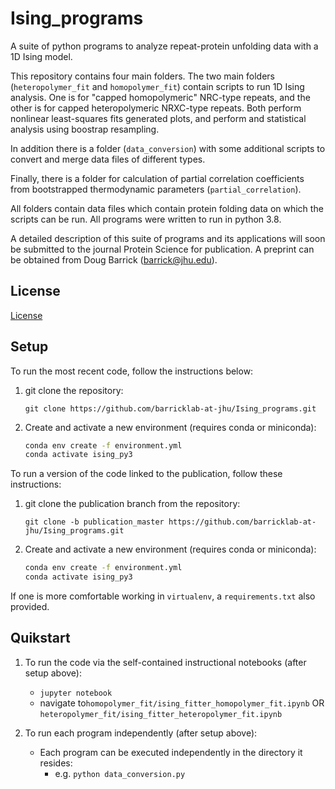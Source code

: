 # Ising_programs

A suite of python programs to analyze repeat-protein unfolding data with a 1D Ising model.

This repository contains four main folders. The two main folders (```heteropolymer_fit``` and ```homopolymer_fit```) contain scripts to run 1D Ising analysis.
One is for "capped homopolymeric" NRC-type repeats, and the other is for capped heteropolymeric NRXC-type repeats.
Both perform nonlinear least-squares fits generated plots, and perform and statistical analysis using boostrap resampling.

In addition there is a folder (```data_conversion```) with some additional scripts to convert and merge data files of different types.

Finally, there is a folder for calculation of partial correlation coefficients from bootstrapped thermodynamic parameters (```partial_correlation```).

All folders contain data files which contain protein folding data on which the scripts can be run.  All programs were written to run in python 3.8.

A detailed description of this suite of programs and its applications will soon be submitted to the journal Protein Science
for publication.  A preprint can be obtained from Doug Barrick (barrick@jhu.edu).

## License
[License](LICENSE.txt)

## Setup
To run the most recent code, follow the instructions below:
1. git clone the repository:

    ```git clone https://github.com/barricklab-at-jhu/Ising_programs.git```
  
2. Create and activate a new environment (requires conda or miniconda):
    ```bash
    conda env create -f environment.yml
    conda activate ising_py3
    ```
   
To run a version of the code linked to the publication, <insert protein science link> follow these instructions:
1. git clone the publication branch from the repository:

    ```git clone -b publication_master https://github.com/barricklab-at-jhu/Ising_programs.git```
  
2. Create and activate a new environment (requires conda or miniconda):
    ```bash
    conda env create -f environment.yml
    conda activate ising_py3
    ```

If one is more comfortable working in ```virtualenv```, a ```requirements.txt``` also provided.

## Quikstart
1. To run the code via the self-contained instructional notebooks (after setup above):
   * ```jupyter notebook```
   * navigate to```homopolymer_fit/ising_fitter_homopolymer_fit.ipynb``` OR ```heteropolymer_fit/ising_fitter_heteropolymer_fit.ipynb```

2. To run each program independently (after setup above):
   * Each program can be executed independently in the directory it resides:
      * e.g. ```python data_conversion.py```
      
      

      